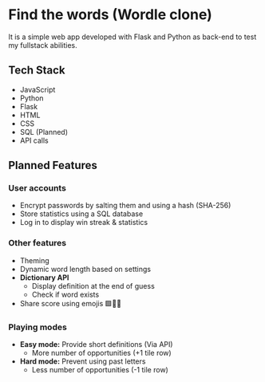 # Find the words (Wordle clone)

It is a simple web app developed with Flask and Python as back-end to test my fullstack abilities.

## Tech Stack

- JavaScript
- Python
- Flask
- HTML
- CSS
- SQL (Planned)
- API calls

## Planned Features

### User accounts

- Encrypt passwords by salting them and using a hash (SHA-256)
- Store statistics using a SQL database
- Log in to display win streak & statistics

### Other features

- Theming
- Dynamic word length based on settings
- **Dictionary API**
  - Display definition at the end of guess
  - Check if word exists
- Share score using emojis 🟩🥲🤩

### Playing modes

- **Easy mode:** Provide short definitions (Via API)
  - More number of opportunities (+1 tile row)
- **Hard mode:** Prevent using past letters
  - Less number of opportunities (-1 tile row)

